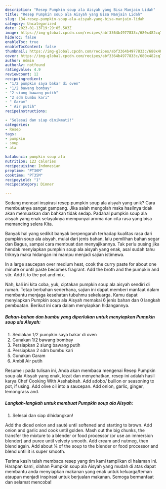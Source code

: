 ```yaml
---
description: "Resep Pumpkin soup ala Aisyah yang Bisa Manjain Lidah"
title: "Resep Pumpkin soup ala Aisyah yang Bisa Manjain Lidah"
slug: 134-resep-pumpkin-soup-ala-aisyah-yang-bisa-manjain-lidah
category: Uncategorized
date: 2023-01-13T19:29:05.503Z
image: https://img-global.cpcdn.com/recipes/abf3364b4977833c/680x482cq70/pumpkin-soup-ala-aisyah-foto-resep-utama.jpg
hideToc: false
enableToc: true
enableTocContent: false
thumbnail: https://img-global.cpcdn.com/recipes/abf3364b4977833c/680x482cq70/pumpkin-soup-ala-aisyah-foto-resep-utama.jpg
cover: https://img-global.cpcdn.com/recipes/abf3364b4977833c/680x482cq70/pumpkin-soup-ala-aisyah-foto-resep-utama.jpg
author: Admin
authorAv: notfound
ratingvalue: 4.9
reviewcount: 12
recipeingredient:
- "1/2 pumpkin saya bakar di oven"
- "1/2 bawang bombay"
- "2 siung bawang putih"
- "2 sdm bumbu kari"
- " Garam"
- " Air putih"
recipeinstructions:

- "Selesai dan siap dinikmati!"
categories:
- Resep
tags:
- pumpkin
- soup
- ala

katakunci: pumpkin soup ala 
nutrition: 123 calories
recipecuisine: Indonesian
preptime: "PT36M"
cooktime: "PT35M"
recipeyield: "1"
recipecategory: Dinner

---
```





Sedang mencari inspirasi resep pumpkin soup ala aisyah yang unik? Cara membuatnya sangat gampang. Jika salah mengolah maka hasilnya tidak akan memuaskan dan bahkan tidak sedap. Padahal pumpkin soup ala aisyah yang enak selayaknya mempunyai aroma dan cita rasa yang bisa memancing selera Kita.





Banyak hal yang sedikit banyak berpengaruh terhadap kualitas rasa dari pumpkin soup ala aisyah, mulai dari jenis bahan, lalu pemilihan bahan segar dan Bagus, sampai cara membuat dan menyajikannya. Tak perlu pusing jika hendak menyiapkan pumpkin soup ala aisyah yang enak,      asal sudah tahu triknya maka hidangan ini mampu menjadi sajian istimewa.














In a large saucepan over medium heat, cook the curry paste for about one minute or until paste becomes fragrant. Add the broth and the pumpkin and stir. Add it to the pot and mix.






Nah, kali ini kita coba, yuk, ciptakan pumpkin soup ala aisyah sendiri di rumah. Tetap berbahan sederhana, sajian ini dapat memberi manfaat dalam membantu menjaga kesehatan tubuhmu sekeluarga. Kamu dapat menyiapkan Pumpkin soup ala Aisyah memakai 6 jenis bahan dan 0 langkah pembuatan. Berikut ini cara dalam menyiapkan hidangannya.

<!--inarticleads1-->

##### Bahan-bahan dan bumbu yang diperlukan untuk menyiapkan Pumpkin soup ala Aisyah:

1. Sediakan 1/2 pumpkin saya bakar di oven
1. Gunakan 1/2 bawang bombay
1. Persiapkan 2 siung bawang putih
1. Persiapkan 2 sdm bumbu kari
1. Gunakan  Garam
1. Ambil  Air putih


Resume : pada tulisan ini, Anda akan membaca mengenai Resep Pumpkin soup ala Aisyah yang enak, lezat dan menyehatkan, resep ini adalah hasil karya Chef Cooking With Asshabirah. Add adobo/ buillon or seasoning to pot, if using. Add olive oil into a saucepan. Add onion, garlic, ginger, lemongrass and. 

<!--inarticleads2-->

##### Langkah-langkah untuk membuat Pumpkin soup ala Aisyah:


1. Selesai dan siap dihidangkan!

Add the diced onion and sauté until softened and starting to brown. Add onion and garlic and cook until golden. Mash out the big chunks, the transfer the mixture to a blender or food processor (or use an immersion blender) and puree until velvety smooth. Add cream and nutmeg, then blend again. Add about ¾ of the soup to the blender or food processor and blend until it is super smooth. 

Terima kasih telah membaca resep yang tim kami tampilkan di halaman ini. Harapan kami, olahan Pumpkin soup ala Aisyah yang mudah di atas dapat membantu anda menyiapkan makanan yang enak untuk keluarga/teman ataupun menjadi inspirasi untuk berjualan makanan. Semoga bermanfaat dan selamat mencoba!
